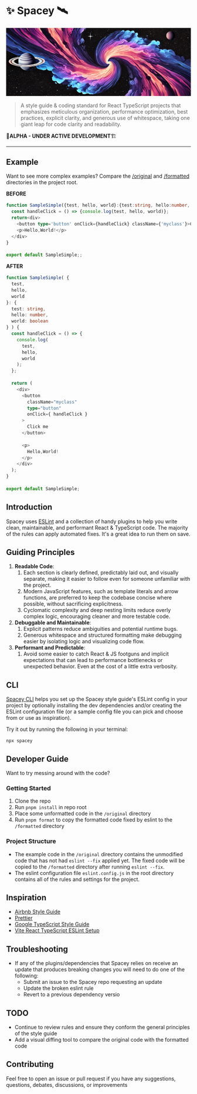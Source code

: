 # ✨ Spacey 🛰️
![black hole banner image with planets](./assets/banner.png)

> A style guide & coding standard for React TypeScript projects that emphasizes meticulous organization, performance optimization, best practices, explicit clarity, and generous use of whitespace, taking one giant leap for code clarity and readability.

🚧**ALPHA - UNDER ACTIVE DEVELOPMENT**🏗️

-----

## Example
Want to see more complex examples? Compare the [/original](./original) and [/formatted](./formatted) directories in the project root.

**BEFORE**
```typescript jsx
function SampleSimple({test, hello, world}:{test:string, hello:number, world: boolean}){
  const handleClick = () => {console.log(test, hello, world)};
  return<div>
    <button type='button' onClick={handleClick} className={'myclass'}>Click me</button>
    <p>Hello,World!</p>
  </div>
}

export default SampleSimple;;
```

**AFTER**
```typescript jsx
function SampleSimple( {
  test,
  hello,
  world
}: {
  test: string,
  hello: number,
  world: boolean
} ) {
  const handleClick = () => {
    console.log(
      test,
      hello,
      world
    );
  };

  return (
    <div>
      <button
        className="myclass"
        type="button"
        onClick={ handleClick }
      >
        Click me
      </button>

      <p>
        Hello,World!
      </p>
    </div>
  );
}

export default SampleSimple;

```

## Introduction
Spacey uses [ESLint](https://eslint.org/) and a collection of handy plugins to help you write clean, maintainable, and performant React & TypeScript code. The majority of the rules can apply automated fixes. It's a great idea to run them on save.

## Guiding Principles
1. **Readable Code**:
    1. Each section is clearly defined, predictably laid out, and visually separate, making it easier to follow even for someone unfamiliar with the project. 
   2. Modern JavaScript features, such as template literals and arrow functions, are preferred to keep the codebase concise where possible, without sacrificing explicitness. 
   3. Cyclomatic complexity and deep nesting limits reduce overly complex logic, encouraging cleaner and more testable code.
2. **Debuggable and Maintainable**: 
   1. Explicit patterns reduce ambiguities and potential runtime bugs. 
   2. Generous whitespace and structured formatting make debugging easier by isolating logic and visualizing code flow.
3. **Performant and Predictable**: 
   1. Avoid some easier to catch React & JS footguns and implicit expectations that can lead to performance bottlenecks or unexpected behavior. Even at the cost of a little extra verbosity.

## CLI
[Spacey CLI](./cli/README.md) helps you set up the Spacey style guide's ESLint config in your project by optionally installing the dev dependencies and/or creating the ESLint configuration file (or a sample config file you can pick and choose from or use as inspiration).

Try it out by running the following in your terminal:
```shell
npx spacey
```


## Developer Guide
Want to try messing around with the code?
### Getting Started
1. Clone the repo
2. Run `pnpm install` in repo root
3. Place some unformatted code in the `/original` directory
4. Run `pnpm format` to copy the formatted code fixed by eslint to the `/formatted` directory

### Project Structure
- The example code in the `/original` directory contains the unmodified code that has not had `eslint --fix` applied yet. The fixed code will be copied to the `/formatted` directory after running `eslint --fix`.
- The eslint configuration file `eslint.config.js` in the root directory contains all of the rules and settings for the project.

## Inspiration
- [Airbnb Style Guide](https://airbnb.io/javascript/react/)
- [Prettier](https://prettier.io/)
- [Google TypeScript Style Guide](https://google.github.io/styleguide/tsguide.html)
- [Vite React TypeScript ESLint Setup](https://vite.dev/)

## Troubleshooting
- If any of the plugins/dependencies that Spacey relies on receive an update that produces breaking changes you will need to do one of the following:
  - Submit an issue to the Spacey repo requesting an update
  - Update the broken eslint rule
  - Revert to a previous dependency versio
  

## TODO
- Continue to review rules and ensure they conform the general principles of the style guide
- Add a visual diffing tool to compare the original code with the formatted code

## Contributing
Feel free to open an issue or pull request if you have any suggestions, questions, debates, discussions, or improvements
